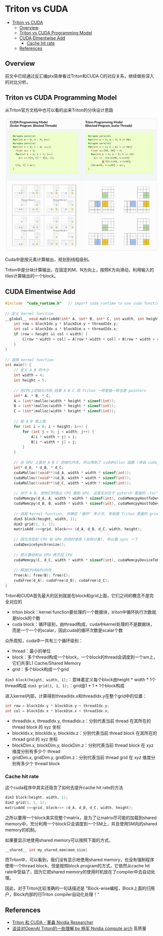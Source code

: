 # Triton vs CUDA

- [Triton vs CUDA](#triton-vs-cuda)
  - [Overview](#overview)
  - [Triton vs CUDA Programming Model](#triton-vs-cuda-programming-model)
  - [CUDA Elmentwise Add](#cuda-elmentwise-add)
    - [Cache hit rate](#cache-hit-rate)
  - [References](#references)

## Overview

前文中已经通过反汇编ptx简单看过Triton和CUDA C的对应关系，继续做些深入的对比分析。

## Triton vs CUDA Programming Model

从Triton官方文档中也可以看的出来Triton的分块设计思路

![Triton vs CUDA Programming Model.png](../.images/Triton%20vs%20CUDA%20Programming%20Model.png)

Cuda中是按元素计算输出，规划到线程级别。

Triton中是分块计算输出，在固定的M、N方向上，按照K方向滑动，利用输入的tiles计算输出的一个block。

## CUDA Elmentwise Add

```c++
#include  "cuda_runtime.h"   // import cuda runtime to use cuda functions

// 定义 kernel function
__global__ void matrixAdd(int* A, int* B, int* C, int width, int height) {
    int row = blockIdx.y * blockDim.y + threadIdx.y;
    int col = blockIdx.x * blockDim.x + threadIdx.x;
    if (row < height && col < width) {
        C[row * width + col] = A[row * width + col] + B[row * width + col];
    }
}

// 调用 kernel function
int main() {
    // 定义 A B 的大小
    int width = 4;
    int height = 5;

    // 在CPU上初始化内存,结果 A B C 和 Triton 一样里面一样也是 pointers 
    int* A, * B, * C;
    A = (int*)malloc(width * height * sizeof(int));
    B = (int*)malloc(width * height * sizeof(int));
    C = (int*)malloc(width * height * sizeof(int));

    // 给 A B 填上值
    for (int i = 0; i < height; i++) {
        for (int j = 0; j < width; j++) {
            A[i * width + j] = i;
            B[i * width + j] = j;
        }
    }

    // 在 GPU 上面对 A B C 初始化内存, 所以用到了 cudaMalloc 函数 (来自 cuda_runtime.h)
    int* d_A, * d_B, * d_C;
    cudaMalloc((void**)&d_A, width * width * sizeof(int));
    cudaMalloc((void**)&d_B, width * width * sizeof(int));
    cudaMalloc((void**)&d_C, width * width * sizeof(int));

    // 对于 A B, 把他们的值从 CPU 挪到 GPU. 这其实对应于 pytorch 里面的 .to("cuda")
    cudaMemcpy(d_A, A, width * width * sizeof(int), cudaMemcpyHostToDevice);
    cudaMemcpy(d_B, B, width * width * sizeof(int), cudaMemcpyHostToDevice);

    // 调用 kernel function, 并确定 "循环" 多少次, 和前面 Triton 里面的 grid 相似但是不同
    dim3 block(height, width, 1);
    dim3 grid(1, 1, 1);
    matrixAdd <<<grid, block>>> (d_A, d_B, d_C, width, height);

    // 因为涉及到 CPU 和 GPU 的同时使用 (异构计算), 所以要 sync 一下
    cudaDeviceSynchronize();

    // 把计算结构从 GPU 拷贝回 CPU
    cudaMemcpy(C, d_C, width * width * sizeof(int), cudaMemcpyDeviceToHost);

    // 释放CPU和GPU内存
    free(A); free(B); free(C);
    cudaFree(d_A); cudaFree(d_B); cudaFree(d_C);
}
```

Triton和CUDA首先最大的区别就是在block和grid上面，它们之间的概念不是完全对应的

- triton block：kernel function要处理的一个数据块，triton中循环执行次数就是block的个数
- cuda block：循环级别，由thread构成，cuda中kernel处理的不是数据块，而是一个一个的scalar，因此cuda的循环次数是scalar个数

众所周知，cuda中一共有三个循环级别：

- thread：最小的单位
- block：多个thread构成一个block，一个block的thread会调度到一个sm上，它们共享L1 Cache/Shared Memory
- grid：多个block构成一个grid

`dim3 block(height, width, 1);`：意味着定义每个block由height * width * 1个thread构成
`dim3 grid(1, 1, 1);`：grid由1 * 1 * 1个block构成

进入kernel内部，计算得到threadIdx.x和threadIdx.y在整个grid中的位置：

```c
int row = blockIdx.y * blockDim.y + threadIdx.y;
int col = blockIdx.x * blockDim.x + threadIdx.x;
```

- threadIdx.x, threadIdx.y, threadIdx.z：分别代表当前 thread 在其所在的 thread block 的 xyz 坐标
- blockIdx.x, blockIdx.y, blockIdx.z：分别代表当前 thread block 在其所在的 thread grid 的 xyz 坐标
- blockDim.x, blockDim.y, blockDim.z：分别代表当前 thread block 在 xyz 维度分别有多少个 thread
- gridDim.x, gridDim.y, gridDim.z：分别代表当前 thread grid 在 xyz 维度分别有多少个 thread block

### Cache hit rate

这个cuda程序中其实还隐含了如何去提升cache hit rate的方法

```c
dim3 block(height, width, 1);
dim3 grid(1, 1, 1);
matrixAdd <<<grid, block>>> (d_A, d_B, d_C, width, height);
```

之所以要用一个block来实现整个matrix，是为了让matrix尽可能的加载到shared memory中，充分利用一个block只会调度到一个SM上，并且使用SM内的shared memory的机制。

如果要显示地使用shared memory可以按照下面的方式，

```c
__shared__ int my_shared_mem[mem_size]
```

而Triton中，可以看到，我们没有显示地使用shared memory，也没有强制程序使用一个thread block，但是按照block program的方式，它依然从cache hit rate中受益了，因为它把shared memory的使用时机放在了compiler中去自动处理。

因此，对于Triton比较准确的一句话描述是
”Block-wise编程，Block上面的归用户，Block内部的归Triton compiler自动化处理！“


## References

- [Triton 和 CUDA - 董鑫 Nvidia Researcher](https://www.zhihu.com/question/622685131/answer/3217107882)
- [谈谈对OpenAI Triton的一些理解 by 杨军 Nvidia compute arch](https://zhuanlan.zhihu.com/p/613244988) 高质量